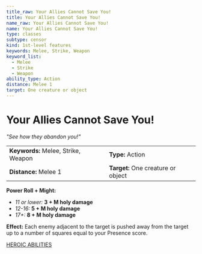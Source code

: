 ```yaml
---
title_raw: Your Allies Cannot Save You!
title: Your Allies Cannot Save You!
name_raw: Your Allies Cannot Save You!
name: Your Allies Cannot Save You!
type: classes
subtype: censor
kind: 1st-level features
keywords: Melee, Strike, Weapon
keyword_list:
  - Melee
  - Strike
  - Weapon
ability_type: Action
distance: Melee 1
target: One creature or object
---
```


# Your Allies Cannot Save You!

*"See how they abandon you!"*

|                                     |                                    |
| :---------------------------------- | :--------------------------------- |
| **Keywords:** Melee, Strike, Weapon | **Type:** Action                   |
| **Distance:** Melee 1               | **Target:** One creature or object |

**Power Roll + Might:**

- *11 or lower:* **3 + M holy damage**
- *12-16:* **5 + M holy damage**
- *17+:* **8 + M holy damage**

**Effect:** Each enemy adjacent to the target is pushed away from the target up to a number of squares equal to your Presence score.

[HEROIC ABILITIES](./Heroic%20Abilities/Heroic%20Abilities.md)
